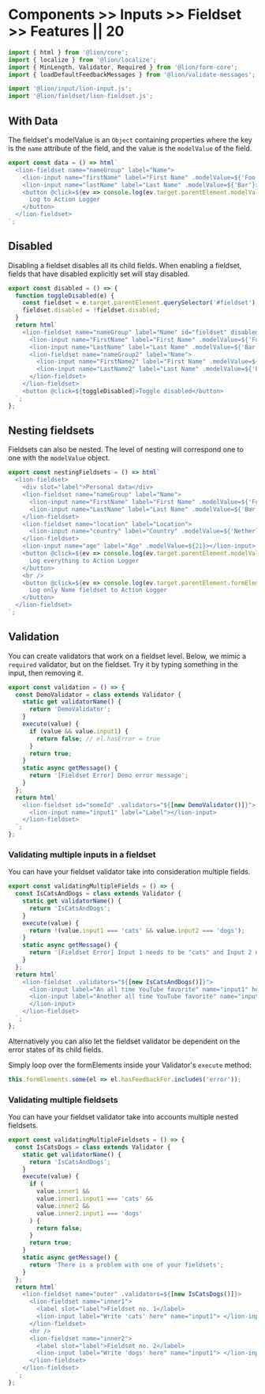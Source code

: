 # Components >> Inputs >> Fieldset >> Features || 20

```js script
import { html } from '@lion/core';
import { localize } from '@lion/localize';
import { MinLength, Validator, Required } from '@lion/form-core';
import { loadDefaultFeedbackMessages } from '@lion/validate-messages';

import '@lion/input/lion-input.js';
import '@lion/fieldset/lion-fieldset.js';
```

## With Data

The fieldset's modelValue is an `Object` containing properties where the key is the `name` attribute of the field, and the value is the `modelValue` of the field.

```js preview-story
export const data = () => html`
  <lion-fieldset name="nameGroup" label="Name">
    <lion-input name="firstName" label="First Name" .modelValue=${'Foo'}></lion-input>
    <lion-input name="lastName" label="Last Name" .modelValue=${'Bar'}></lion-input>
    <button @click=${ev => console.log(ev.target.parentElement.modelValue)}>
      Log to Action Logger
    </button>
  </lion-fieldset>
`;
```

## Disabled

Disabling a fieldset disables all its child fields.
When enabling a fieldset, fields that have disabled explicitly set will stay disabled.

```js preview-story
export const disabled = () => {
  function toggleDisabled(e) {
    const fieldset = e.target.parentElement.querySelector('#fieldset');
    fieldset.disabled = !fieldset.disabled;
  }
  return html`
    <lion-fieldset name="nameGroup" label="Name" id="fieldset" disabled>
      <lion-input name="FirstName" label="First Name" .modelValue=${'Foo'}></lion-input>
      <lion-input name="LastName" label="Last Name" .modelValue=${'Bar'}></lion-input>
      <lion-fieldset name="nameGroup2" label="Name">
        <lion-input name="FirstName2" label="First Name" .modelValue=${'Foo'} disabled></lion-input>
        <lion-input name="LastName2" label="Last Name" .modelValue=${'Bar'}></lion-input>
      </lion-fieldset>
    </lion-fieldset>
    <button @click=${toggleDisabled}>Toggle disabled</button>
  `;
};
```

## Nesting fieldsets

Fieldsets can also be nested. The level of nesting will correspond one to one with the `modelValue` object.

```js preview-story
export const nestingFieldsets = () => html`
  <lion-fieldset>
    <div slot="label">Personal data</div>
    <lion-fieldset name="nameGroup" label="Name">
      <lion-input name="FirstName" label="First Name" .modelValue=${'Foo'}></lion-input>
      <lion-input name="LastName" label="Last Name" .modelValue=${'Bar'}></lion-input>
    </lion-fieldset>
    <lion-fieldset name="location" label="Location">
      <lion-input name="country" label="Country" .modelValue=${'Netherlands'}></lion-input>
    </lion-fieldset>
    <lion-input name="age" label="Age" .modelValue=${21}></lion-input>
    <button @click=${ev => console.log(ev.target.parentElement.modelValue)}>
      Log everything to Action Logger
    </button>
    <br />
    <button @click=${ev => console.log(ev.target.parentElement.formElements.nameGroup.modelValue)}>
      Log only Name fieldset to Action Logger
    </button>
  </lion-fieldset>
`;
```

## Validation

You can create validators that work on a fieldset level.
Below, we mimic a `required` validator, but on the fieldset.
Try it by typing something in the input, then removing it.

```js preview-story
export const validation = () => {
  const DemoValidator = class extends Validator {
    static get validatorName() {
      return 'DemoValidator';
    }
    execute(value) {
      if (value && value.input1) {
        return false; // el.hasError = true
      }
      return true;
    }
    static async getMessage() {
      return '[Fieldset Error] Demo error message';
    }
  };
  return html`
    <lion-fieldset id="someId" .validators="${[new DemoValidator()]}">
      <lion-input name="input1" label="Label"></lion-input>
    </lion-fieldset>
  `;
};
```

### Validating multiple inputs in a fieldset

You can have your fieldset validator take into consideration multiple fields.

```js preview-story
export const validatingMultipleFields = () => {
  const IsCatsAndDogs = class extends Validator {
    static get validatorName() {
      return 'IsCatsAndDogs';
    }
    execute(value) {
      return !(value.input1 === 'cats' && value.input2 === 'dogs');
    }
    static async getMessage() {
      return '[Fieldset Error] Input 1 needs to be "cats" and Input 2 needs to be "dogs"';
    }
  };
  return html`
    <lion-fieldset .validators="${[new IsCatsAndDogs()]}">
      <lion-input label="An all time YouTube favorite" name="input1" help-text="cats"> </lion-input>
      <lion-input label="Another all time YouTube favorite" name="input2" help-text="dogs">
      </lion-input>
    </lion-fieldset>
  `;
};
```

Alternatively you can also let the fieldset validator be dependent on the error states of its child fields.

Simply loop over the formElements inside your Validator's `execute` method:

```js
this.formElements.some(el => el.hasFeedbackFor.includes('error'));
```

### Validating multiple fieldsets

You can have your fieldset validator take into accounts multiple nested fieldsets.

```js preview-story
export const validatingMultipleFieldsets = () => {
  const IsCatsDogs = class extends Validator {
    static get validatorName() {
      return 'IsCatsAndDogs';
    }
    execute(value) {
      if (
        value.inner1 &&
        value.inner1.input1 === 'cats' &&
        value.inner2 &&
        value.inner2.input1 === 'dogs'
      ) {
        return false;
      }
      return true;
    }
    static async getMessage() {
      return 'There is a problem with one of your fieldsets';
    }
  };
  return html`
    <lion-fieldset name="outer" .validators=${[new IsCatsDogs()]}>
      <lion-fieldset name="inner1">
        <label slot="label">Fieldset no. 1</label>
        <lion-input label="Write 'cats' here" name="input1"> </lion-input>
      </lion-fieldset>
      <hr />
      <lion-fieldset name="inner2">
        <label slot="label">Fieldset no. 2</label>
        <lion-input label="Write 'dogs' here" name="input1"> </lion-input>
      </lion-fieldset>
    </lion-fieldset>
  `;
};
```
